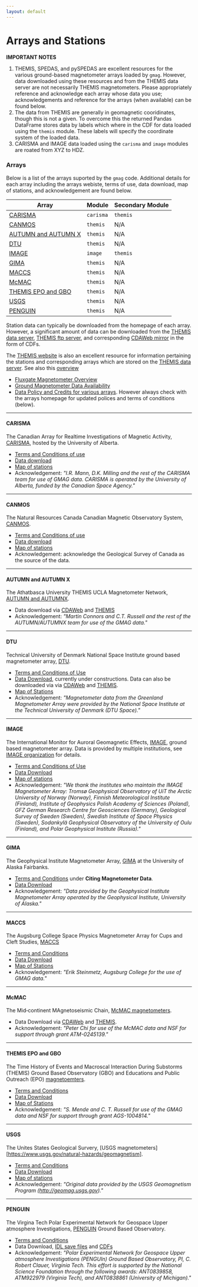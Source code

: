 ```yaml
---
layout: default
---
```


# Arrays and Stations 

**IMPORTANT NOTES**

1. THEMIS, SPEDAS, and pySPEDAS are excellent resources for the various ground-based magnetometer arrays loaded by ```gmag```. However, data downloaded using these resources and from the THEMIS data server are not necessarily  THEMIS magnetometers. Please appropriately reference and acknowledge each array whose data you use;  acknowledgements and reference for the arrays (when available) can be found below.
2. The data from THEMIS are generally in geomagnetic cooridinates, though this is not a given. To overcome this the returned Pandas DataFrame stores data by labels which where in the CDF for data loaded using the ```themis``` module. These labels will specify the coordinate system of the loaded data.
3. CARISMA and IMAGE data loaded using the ```carisma``` and ```image``` modules are roated from XYZ to HDZ. 

### Arrays

Below is a list of the arrays suported by the ```gmag``` code. Additional details for each array including the arrays webiste, terms of use, data download, map of stations, and acknowledgement are found below.

| Array | Module | Secondary Module |
|-------|--------|------------------|
| [CARISMA](#carisma) | ```carisma``` | ```themis```|
| [CANMOS](#canmos) | ```themis``` | N/A |
| [AUTUMN and AUTUMN X](#autumn-and-autumn-x)  | ```themis``` | N/A |
| [DTU](#dtu)  | ```themis``` | N/A |
| [IMAGE](#image) | ```image``` | ```themis``` |
| [GIMA](#gima)  | ```themis``` | N/A |
| [MACCS](#maccs)  | ```themis``` | N/A |
| [McMAC](#mcmac)  | ```themis``` | N/A |
| [THEMIS EPO and GBO](#themis-epo-and-gbo)  | ```themis``` | N/A |
| [USGS](#usgs)  | ```themis``` | N/A |
| [PENGUIN](#penguin)  | ```themis``` | N/A |


Station data can typically be downloaded from the homepage of each array. However, a significant amount of data can be downloaded from the [THEMIS data server](http://themis.ssl.berkeley.edu/data/themis/thg/l2/mag/), [THEMIS ftp server](ftp://justice.ssl.berkeley.edu), and corresponding [CDAWeb mirror](ftp://cdaweb.gsfc.nasa.gov/pub/data/themis/thg/l2/mag/) in the form of CDFs.

The [THEMIS website](http://themis.ssl.berkeley.edu) is also an excellent resource for information pertaining the stations and corresponding arrays which are stored on the [THEMIS data server](http://themis.ssl.berkeley.edu/data/themis/thg/l2/mag/). See also this [overview](ftp://apollo.ssl.berkeley.edu/pub/THEMIS/3%20Ground%20Systems/3.2%20Science%20Operations/Science%20Operations%20Documents/GMAG_Station_Data_Processing_Notes.pdf) 

- [Fluxgate Magnetometer Overview](http://themis.ssl.berkeley.edu/instrument_gmags.shtml)
- [Ground Magnetometer Data Availability](http://themis.ssl.berkeley.edu/gmag/gmag_list.php?selyear=4000&selmonth=13&smap=on&sinfo=on&saelist=on&ae=on)
- [Data Policy and Credits for various arrays](http://themis.ssl.berkeley.edu/roadrules.shtml). However always check with the arrays homepage for updated polices and terms of conditions (below).


--- 

#### CARISMA

The Canadian Array for Realtime Investigations of Magnetic Activity, [CARISMA](http://carisma.ca/), hosted by the University of Alberta.

- [Terms and Conditions of use](http://carisma.ca/carisma-data/data-use-requirements)
- [Data download](http://carisma.ca/carisma-data-repository)
- [Map of stations](http://carisma.ca/station-information)
- Acknowledgement: _"I.R. Mann, D.K. Milling and the rest of the CARISMA team for use of GMAG data. CARISMA is operated by the University of Alberta, funded by the Canadian Space Agency."_

---

#### CANMOS

The Natural Resources Canada Canadian Magnetic Observatory System, [CANMOS](http://geomag.nrcan.gc.ca/obs/canmos-en.php).

- [Terms and Conditions of use](http://geomag.nrcan.gc.ca/data-donnee/sd-en.php)
- [Data download](http://geomag.nrcan.gc.ca/data-donnee/dl/dl-en.php)
- [Map of stations](http://geomag.nrcan.gc.ca/obs/default-en.php)
- Acknowledgement: acknowledge the Geological Survey of Canada as the source of the data.

---

#### AUTUMN and AUTUMN X

The Athatbasca University THEMIS UCLA Magnetometer Network, [AUTUMN and AUTUMNX](http://autumn.athabascau.ca/).

- Data download via [CDAWeb](ftp://cdaweb.gsfc.nasa.gov/pub/data/themis/thg/l2/mag/) and [THEMIS](http://themis.ssl.berkeley.edu/data/themis/thg/l2/mag/)
- Acknowledgement: _"Martin Connors and C.T. Russell and the rest of the AUTUMN/AUTUMNX team for use of the GMAG data."_

---

#### DTU

Technical University of Denmark National Space Institute ground based magnetometer array, [DTU](http://www.space.dtu.dk/english/Research/Scientific_data_and_models/Magnetic_Ground_Stations).

- [Terms and Conditions of Use](http://www.space.dtu.dk/english/Research/Scientific_data_and_models/Magnetic_Ground_Stations/dtu_data_policies)
- [Data Download](http://www.space.dtu.dk/english/Research/Scientific_data_and_models/Magnetic_Ground_Stations#requ), currently under constructions. Data can also be downloaded via via [CDAWeb](ftp://cdaweb.gsfc.nasa.gov/pub/data/themis/thg/l2/mag/) and [THEMIS](http://themis.ssl.berkeley.edu/data/themis/thg/l2/mag/).
- [Map of Stations](http://www.space.dtu.dk/English/Research/Scientific_data_and_models/Magnetic_Ground_Stations.aspx#map)
- Acknowledgement: _"Magnetometer data from the Greenland Magnetometer Array were provided by the National Space Institute at the Technical University of Denmark (DTU Space)."_

---

#### IMAGE

The International Monitor for Auroral Geomagnetic Effects, [IMAGE](http://space.fmi.fi/image/www/index.php?page=home), ground based magnetometer array. Data is provided by multiple institutions, see [IMAGE organization](http://space.fmi.fi/image/www/index.php?page=contributors) for details.

- [Terms and Conditions of Use](http://space.fmi.fi/image/www/index.php?page=rules_of_road)
- [Data Download](http://space.fmi.fi/image/www/index.php?page=request#)
- [Map of stations](http://space.fmi.fi/image/www/index.php?page=maps)
- Acknowledgement: _"We thank the institutes who maintain the IMAGE Magnetometer Array: Tromsø Geophysical Observatory of UiT the Arctic University of Norway (Norway), Finnish Meteorological Institute (Finland), Institute of Geophysics Polish Academy of Sciences (Poland), GFZ German Research Centre for Geosciences (Germany), Geological Survey of Sweden (Sweden), Swedish Institute of Space Physics (Sweden), Sodankylä Geophysical Observatory of the University of Oulu (Finland), and Polar Geophysical Institute (Russia)."_

---

#### GIMA

The Geophysical Institute Magnetometer Array, [GIMA](https://www.gi.alaska.edu/monitors/magnetometer) at the University of Alaska Fairbanks.

- [Terms and Conditions](https://www.gi.alaska.edu/monitors/magnetometer) under **Citing Magnetometer Data**.
- [Data Download](https://www.gi.alaska.edu/monitors/magnetometer/archive)
- Acknowledgement: _"Data provided by the Geophysical Institute Magnetometer Array operated by the Geophysical Institute, University of Alaska."_

---

#### MACCS

The Augsburg College Space Physics Magnetometer Array for Cups and Cleft Studies, [MACCS](http://space.augsburg.edu/maccs/index.html)

- [Terms and Conditions](http://space.augsburg.edu/maccs/datausepolicy.html)
- [Data Download](http://space.augsburg.edu/maccs/requestdatafile.jsp)
- [Map of Stations](http://space.augsburg.edu/maccs/coordinates.html)
- Acknowledgement: _"Erik Steinmetz, Augsburg College for the use of GMAG data."_

---

#### McMAC

The Mid‐continent MAgnetoseismic Chain, [McMAC magnetometers](https://agupubs.onlinelibrary.wiley.com/doi/full/10.1002/jgra.50274).

- Data Download via [CDAWeb](ftp://cdaweb.gsfc.nasa.gov/pub/data/themis/thg/l2/mag/) and [THEMIS](http://themis.ssl.berkeley.edu/data/themis/thg/l2/mag/).
- Acknowledgement: _"Peter Chi for use of the McMAC data and NSF for support through grant ATM-0245139."_


---

#### THEMIS EPO and GBO

The Time History of Events and Macroscal Interaction During Substorms (THEMIS) Ground Based Observatory (GBO) and Educations and Public Outreach (EPO) [magnetoemters](http://themis.ssl.berkeley.edu/instrument_gmags.shtml).

- [Terms and Conditions](http://themis.ssl.berkeley.edu/roadrules.shtml)
- [Data Download](http://themis.ssl.berkeley.edu/data/themis/thg/l2/mag/)
- [Map of Stations](http://themis.ssl.berkeley.edu/instrument_gmags.shtml)
- Acknowledgement: _"S. Mende and C. T. Russell for use of the GMAG data and NSF for support through grant AGS-1004814."_

---

#### USGS

The Unites States Geological Survery, [USGS magnetometers][https://www.usgs.gov/natural-hazards/geomagnetism].

- [Terms and Conditions](https://www.usgs.gov/natural-hazards/geomagnetism/science/download-data?qt-science_center_objects=0#qt-science_center_objects)
- [Data Download](https://www.usgs.gov/natural-hazards/geomagnetism/science/web-service-0?qt-science_center_objects=0#qt-science_center_objects)
- [Map of stations](https://www.usgs.gov/natural-hazards/geomagnetism/science/observatories?qt-science_center_objects=0#qt-science_center_objects)
- Acknowledgement: _"Original data provided by the USGS Geomagnetism Program (http://geomag.usgs.gov)."_

---

#### PENGUIN

The Virgina Tech Polar Experimental Network for Geospace Upper atmosphere Investigations, [PENGUIN](http://mist.nianet.org/index.html) Ground Based Observatory.

- [Terms and Conditions](http://mist.nianet.org/CDFdata/VT_MIST_Data_Policy.pdf)
- Data Download, [IDL save files](http://mist.nianet.org/IDLsavePGx/) and [CDFs](http://mist.nianet.org/CDFdata/)
- Acknowledgement: _"Polar Experimental Network for Geospace Upper atmosphere Investigations (PENGUIn) Ground Based Observatory, PI, C. Robert Clauer, Virginia Tech. This effort is supported by the National Science Foundation through the following awards: ANT0839858, ATM922979 (Virginia Tech), and ANT0838861 (University of Michigan)."_

